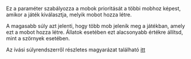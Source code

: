 Ez a paraméter szabályozza a mobok prioritását a többi mobhoz képest, amikor a játék kiválasztja, melyik mobot hozza létre.

A magasabb súly azt jelenti, hogy több mob jelenik meg a játékban, amely ezt a mobot hozza létre. Állatok esetében ezt alacsonyabb értékre állítsd, mint a szörnyek esetében.

Az ívási súlyrendszerről részletes magyarázat található [itt](https://mcreator.net/wiki/mob-spawning-parameters)